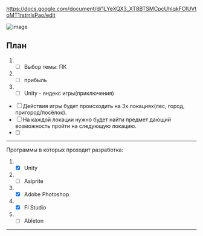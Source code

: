 https://docs.google.com/document/d/1LYeXQX3_XT8BTSMCpcUhIqkFOlUVtoMT1rstrrlsPao/edit

![image](https://github.com/Kulikov205/Diplom/assets/97594290/135b5c6c-8572-476f-9ed0-2417604069ff)

План
---
1. -[ ] Выбор темы: ПК
2. -[ ] прибыль
3. -[ ] Unity - яндекс игры(приключения)

-[ ] Действия игры будет происходить на 3х локациях(лес, город, пригород/посёлок). 
-[ ] На каждой локации нужно будет найти предмет дающий возможность пройти на следующую локацию.
-[ ]








---

Программы в которых проходит разработка:
1. -[x] Unity
2. -[ ] Asiprite
3. -[x] Adobe Photoshop
4. -[x] Fl Studio
5. -[ ] Ableton

---

